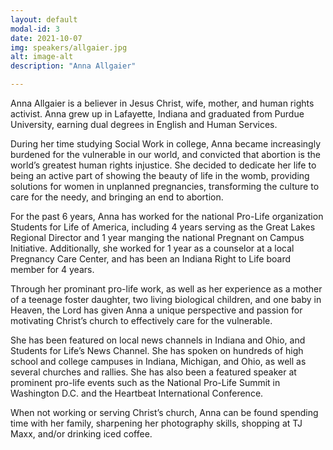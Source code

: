 ```yaml
---
layout: default
modal-id: 3
date: 2021-10-07
img: speakers/allgaier.jpg
alt: image-alt
description: "Anna Allgaier"

---
```


Anna Allgaier is a believer in Jesus Christ, wife, mother, and human rights activist. Anna grew up in Lafayette, Indiana and graduated from Purdue University, earning dual degrees in English and Human Services.

During her time studying Social Work in college, Anna became increasingly burdened for the vulnerable in our world, and convicted that abortion is the world’s greatest human rights injustice. She decided to dedicate her life to being an active part of showing the beauty of life in the womb, providing solutions for women in unplanned pregnancies, transforming the culture to care for the needy, and bringing an end to abortion. 

For the past 6 years, Anna has worked for the national Pro-Life organization Students for Life of America, including 4 years serving as the Great Lakes Regional Director and 1 year manging the national Pregnant on Campus Initiative. Additionally, she worked for 1 year as a counselor at a local Pregnancy Care Center, and has been an Indiana Right to Life board member for 4 years. 

Through her prominant pro-life work, as well as her experience as a mother of a teenage foster daughter, two living biological children, and one baby in Heaven, the Lord has given Anna a unique perspective and passion for motivating Christ’s church to effectively care for the vulnerable.

She has been featured on local news channels in Indiana and Ohio, and Students for Life’s News Channel. She has spoken on hundreds of high school and college campuses in Indiana, Michigan, and Ohio, as well as several churches and rallies. She has also been a featured speaker at prominent pro-life events such as the National Pro-Life Summit in Washington D.C. and the Heartbeat International Conference.   

When not working or serving Christ’s church, Anna can be found spending time with her family, sharpening her photography skills, shopping at TJ Maxx, and/or drinking iced coffee.